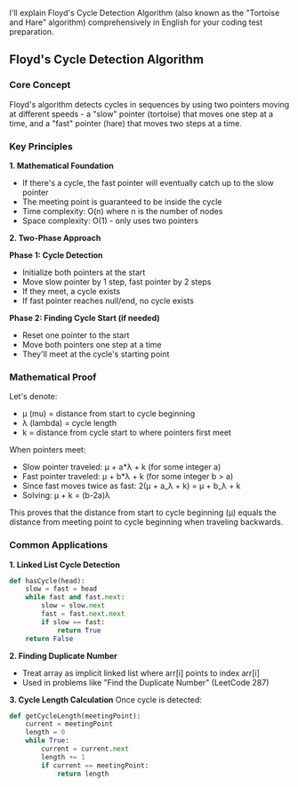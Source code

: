 I'll explain Floyd's Cycle Detection Algorithm (also known as the "Tortoise and Hare" algorithm) comprehensively in English for your coding test preparation.

## Floyd's Cycle Detection Algorithm

### Core Concept

Floyd's algorithm detects cycles in sequences by using two pointers moving at different speeds - a "slow" pointer (tortoise) that moves one step at a time, and a "fast" pointer (hare) that moves two steps at a time.

### Key Principles

**1. Mathematical Foundation**

- If there's a cycle, the fast pointer will eventually catch up to the slow pointer
- The meeting point is guaranteed to be inside the cycle
- Time complexity: O(n) where n is the number of nodes
- Space complexity: O(1) - only uses two pointers

**2. Two-Phase Approach**

**Phase 1: Cycle Detection**

- Initialize both pointers at the start
- Move slow pointer by 1 step, fast pointer by 2 steps
- If they meet, a cycle exists
- If fast pointer reaches null/end, no cycle exists

**Phase 2: Finding Cycle Start (if needed)**

- Reset one pointer to the start
- Move both pointers one step at a time
- They'll meet at the cycle's starting point

### Mathematical Proof

Let's denote:

- μ (mu) = distance from start to cycle beginning
- λ (lambda) = cycle length
- k = distance from cycle start to where pointers first meet

When pointers meet:

- Slow pointer traveled: μ + a*λ + k (for some integer a)
- Fast pointer traveled: μ + b*λ + k (for some integer b > a)
- Since fast moves twice as fast: 2(μ + a_λ + k) = μ + b_λ + k
- Solving: μ + k = (b-2a)λ

This proves that the distance from start to cycle beginning (μ) equals the distance from meeting point to cycle beginning when traveling backwards.

### Common Applications

**1. Linked List Cycle Detection**

```python
def hasCycle(head):
    slow = fast = head
    while fast and fast.next:
        slow = slow.next
        fast = fast.next.next
        if slow == fast:
            return True
    return False
```

**2. Finding Duplicate Number**

- Treat array as implicit linked list where arr[i] points to index arr[i]
- Used in problems like "Find the Duplicate Number" (LeetCode 287)

**3. Cycle Length Calculation** Once cycle is detected:

```python
def getCycleLength(meetingPoint):
    current = meetingPoint
    length = 0
    while True:
        current = current.next
        length += 1
        if current == meetingPoint:
            return length
```
